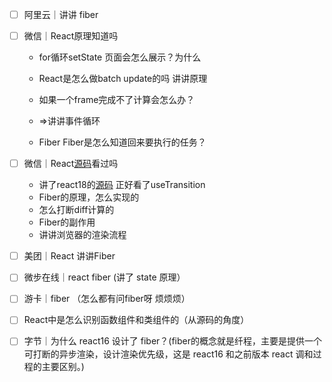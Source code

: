 - [ ] 阿里云｜讲讲 fiber
- [ ] 微信｜React原理知道吗    

  - for循环setState 页面会怎么展示？为什么 

  - React是怎么做batch update的吗 讲讲原理 

  - 如果一个frame完成不了计算会怎么办？ 

  - ⇒讲讲事件循环 

  - Fiber Fiber是怎么知道回来要执行的任务？
- [ ] 微信｜React[源码](https://www.nowcoder.com/jump/super-jump/word?word=源码)看过吗

  - 讲了react18的[源码](https://www.nowcoder.com/jump/super-jump/word?word=源码) 正好看了useTransition
  - Fiber的原理，怎么实现的
  - 怎么打断diff计算的
  - Fiber的副作用
  - 讲讲浏览器的渲染流程
- [ ] 美团｜React 讲讲Fiber
- [ ] 微步在线｜react fiber (讲了 state 原理）
- [ ] 游卡｜fiber （怎么都有问fiber呀 烦烦烦）
- [ ] React中是怎么识别函数组件和类组件的（从源码的角度）
- [ ] 字节｜为什么 react16 设计了 fiber？(fiber的概念就是纤程，主要是提供一个可打断的异步渲染，设计渲染优先级，这是 react16 和之前版本 react 调和过程的主要区别。)